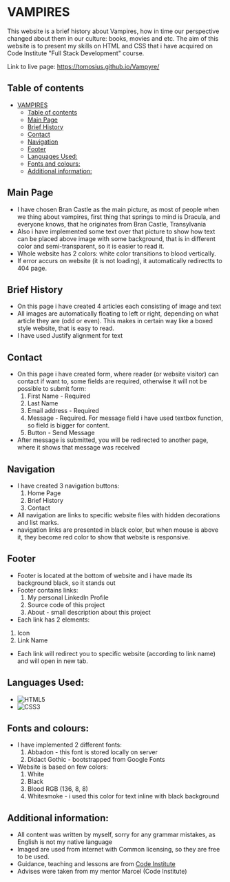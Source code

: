 # VAMPIRES
This website is a brief history about Vampires, how in time our perspective changed about them in our culture: books, movies and etc.
The aim of this website is to  present my skills on HTML and CSS that i have acquired on Code Institute "Full Stack Development" course.

Link to live page: https://tomosius.github.io/Vampyre/

## Table of contents
- [VAMPIRES](#vampires)
  - [Table of contents](#table-of-contents)
  - [Main Page](#main-page)
  - [Brief History](#brief-history)
  - [Contact](#contact)
  - [Navigation](#navigation)
  - [Footer](#footer)
  - [Languages Used:](#languages-used)
  - [Fonts and colours:](#fonts-and-colours)
  - [Additional information:](#additional-information)


## Main Page
- I have chosen Bran Castle as the main picture, as most of people when we thing about vampires, first thing that springs to mind is Dracula, and everyone knows, that he originates from Bran Castle, Transylvania
- Also i have implemented some text over that picture to show how text can be placed above image with some background, that is in different color and semi-transparent, so it is easier to read it.
- Whole website has 2 colors: white color transitions to blood vertically.
- If error accurs on website (it is not loading), it automatically redirectts to 404 page.

## Brief History
- On this page i have created 4 articles each consisting of image and text
- All images are automatically floating to left or right, depending on what article they are (odd or even). This makes in certain way like a boxed style website, that is easy to read. 
- I have used Justify alignment for text

## Contact
- On this page i have created form, where reader (or website visitor) can contact if want to, some fields are required, otherwise it will not be possible to submit form:
    1. First Name - Required
    2. Last Name
    3. Email address - Required
    4. Message - Required. For message field i have used textbox function, so field is bigger for content.
    5. Button - Send Message
- After message is submitted, you will be redirected to another page, where it shows that message was received

## Navigation
- I have created 3 navigation buttons:
    1. Home Page
    2. Brief History
    3. Contact
- All navigation are links to specific website files with hidden decorations and list marks.
- navigation links are presented in black color, but when mouse is above it, they become red color to show that website is responsive.

## Footer
- Footer is located at the bottom of website and i have made its background black, so it stands out
- Footer contains links:
    1. My personal LinkedIn Profile
    2. Source code of this project
    3. About - small description about this project
- Each link has 2 elements:
 1.  Icon
 2.  Link Name
 - Each link will redirect you to specific website (according to link name) and will open in new tab.

## Languages Used:
- ![HTML5](https://img.shields.io/badge/html5-%23E34F26.svg?style=for-the-badge&logo=html5&logoColor=white)
- ![CSS3](https://img.shields.io/badge/css3-%231572B6.svg?style=for-the-badge&logo=css3&logoColor=white)

## Fonts and colours:
- I have implemented 2 different fonts:
  1. Abbadon - this font is stored locally on server
   2. Didact Gothic - bootstrapped from Google Fonts
- Website is based on few colors:
    1. White
    2. Black
    3. Blood RGB (136, 8, 8)
    4. Whitesmoke - i used this color for text inline with black background

## Additional information:

- All content was written by myself, sorry for any grammar mistakes, as English is not my native language
- Imaged are used from internet with Common licensing, so they are free to be used.
- Guidance, teaching and lessons are from [Code Institute](https://codeinstitute.net)
- Advises were taken from my mentor Marcel (Code Institute)